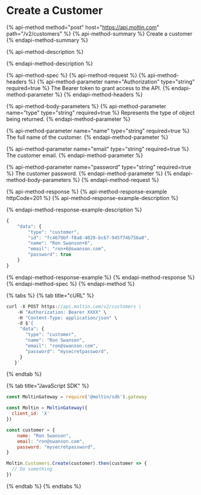 # Create a Customer

{% api-method method="post" host="https://api.moltin.com" path="/v2/customers" %}
{% api-method-summary %}
Create a customer
{% endapi-method-summary %}

{% api-method-description %}

{% endapi-method-description %}

{% api-method-spec %}
{% api-method-request %}
{% api-method-headers %}
{% api-method-parameter name="Authorization" type="string" required=true %}
The Bearer token to grant access to the API.
{% endapi-method-parameter %}
{% endapi-method-headers %}

{% api-method-body-parameters %}
{% api-method-parameter name="type" type="string" required=true %}
Represents the type of object being returned.
{% endapi-method-parameter %}

{% api-method-parameter name="name" type="string" required=true %}
The full name of the customer.
{% endapi-method-parameter %}

{% api-method-parameter name="email" type="string" required=true %}
The customer email.
{% endapi-method-parameter %}

{% api-method-parameter name="password" type="string" required=true %}
The customer password.
{% endapi-method-parameter %}
{% endapi-method-body-parameters %}
{% endapi-method-request %}

{% api-method-response %}
{% api-method-response-example httpCode=201 %}
{% api-method-response-example-description %}

{% endapi-method-response-example-description %}

```javascript
{
    "data": {
        "type": "customer",
        "id": "fc4679bf-f8a8-4029-bc67-945f74b756a0",
        "name": "Ron Swanson+6",
        "email": "ron+6@swanson.com",
        "password": true
    }
}
```
{% endapi-method-response-example %}
{% endapi-method-response %}
{% endapi-method-spec %}
{% endapi-method %}

{% tabs %}
{% tab title="cURL" %}
```javascript
curl -X POST https://api.moltin.com/v2/customers \
    -H "Authorization: Bearer XXXX" \
    -H "Content-Type: application/json" \
    -d $'{
     "data": {
       "type": "customer",
       "name": "Ron Swanson",
       "email": "ron@swanson.com",
       "password": "mysecretpassword",
     }
   }'
```
{% endtab %}

{% tab title="JavaScript SDK" %}
```javascript
const MoltinGateway = require('@moltin/sdk').gateway

const Moltin = MoltinGateway({
  client_id: 'X'
})

const customer = {
    name: "Ron Swanson",
    email: "ron@swanson.com",
    password: "mysecretpassword",
}

Moltin.Customers.Create(customer).then(customer => {
  // Do something
})
```
{% endtab %}
{% endtabs %}

